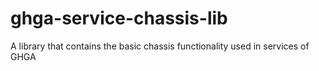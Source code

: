 # ghga-service-chassis-lib
A library that contains the basic chassis functionality used in services of GHGA
